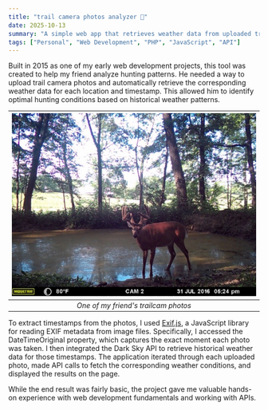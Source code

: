 ```yaml
---
title: "trail camera photos analyzer 🦌"
date: 2025-10-13
summary: "A simple web app that retrieves weather data from uploaded trail camera photos to help identify optimal hunting conditions."
tags: ["Personal", "Web Development", "PHP", "JavaScript", "API"]
---
```


Built in 2015 as one of my early web development projects, this tool was created to help my friend analyze hunting patterns. He needed a way to upload trail camera photos and automatically retrieve the corresponding weather data for each location and timestamp. This allowed him to identify optimal hunting conditions based on historical weather patterns.

| ![alt](trailcam.jpg) |
| :--: |
| *One of my friend's trailcam photos* |

To extract timestamps from the photos, I used [Exif.js](https://github.com/exif-js/exif-js), a JavaScript library for reading EXIF metadata from image files. Specifically, I accessed the DateTimeOriginal property, which captures the exact moment each photo was taken.
I then integrated the Dark Sky API to retrieve historical weather data for those timestamps. The application iterated through each uploaded photo, made API calls to fetch the corresponding weather conditions, and displayed the results on the page.

While the end result was fairly basic, the project gave me valuable hands-on experience with web development fundamentals and working with APIs.